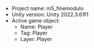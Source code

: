 <!-- UNITY CODE ASSIST INSTRUCTIONS START -->
- Project name: m5_finemodulo
- Unity version: Unity 2022.3.61f1
- Active game object:
  - Name: Player
  - Tag: Player
  - Layer: Player
<!-- UNITY CODE ASSIST INSTRUCTIONS END -->
